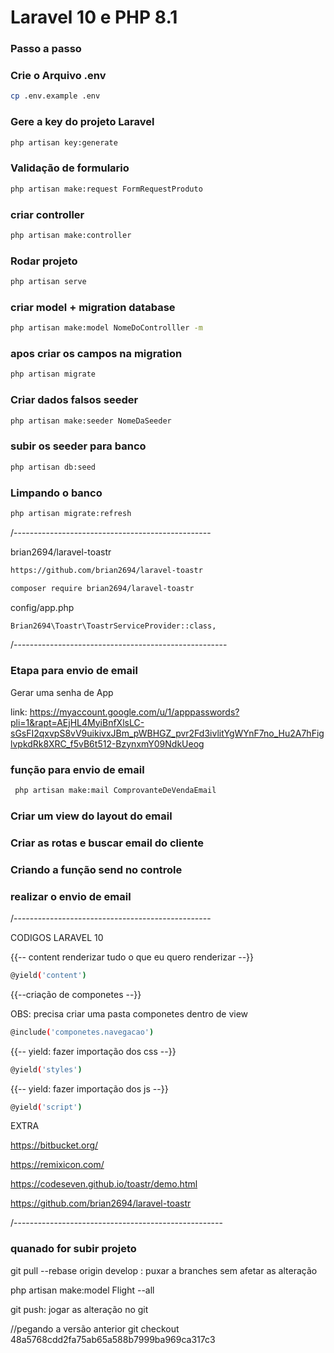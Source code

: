 
# Laravel 10 e PHP 8.1

### Passo a passo

### Crie o Arquivo .env

```sh
cp .env.example .env
```

### Gere a key do projeto Laravel

```sh
php artisan key:generate
```

### Validação de formulario
```sh
php artisan make:request FormRequestProduto
```

### criar controller

```sh
php artisan make:controller

```
### Rodar projeto

```sh
php artisan serve
```

### criar model + migration database

```sh
php artisan make:model NomeDoControlller -m
```

### apos criar os campos na migration
```sh
php artisan migrate
```

### Criar dados falsos seeder
```sh
php artisan make:seeder NomeDaSeeder
```

### subir os seeder para banco
```sh
php artisan db:seed
```


### Limpando o banco
```sh
php artisan migrate:refresh
 ```

/-------------------------------------------------

brian2694/laravel-toastr

```sh
https://github.com/brian2694/laravel-toastr
```

```sh
composer require brian2694/laravel-toastr
```

config/app.php

```sh
Brian2694\Toastr\ToastrServiceProvider::class,
```

/-----------------------------------------------------

### Etapa para envio de email

Gerar uma senha de App 

link: https://myaccount.google.com/u/1/apppasswords?pli=1&rapt=AEjHL4MyiBnfXlsLC-sGsFI2qxvpS8vV9uikivxJBm_pWBHGZ_pvr2Fd3ivlitYgWYnF7no_Hu2A7hFiglvpkdRk8XRC_f5vB6t512-BzynxmY09NdkUeog

 ### função para envio de email

```sh
 php artisan make:mail ComprovanteDeVendaEmail
 ```
### Criar um view do layout do email

 ### Criar as rotas e buscar email do cliente

 ### Criando a função send no controle

 ### realizar o envio de email




/-------------------------------------------------


CODIGOS LARAVEL 10

 {{-- content renderizar tudo o que eu  quero renderizar --}}

 ```sh
 @yield('content')
``` 
 {{--criação de componetes --}}

 OBS: precisa criar uma pasta componetes dentro de view

 ```sh
 @include('componetes.navegacao')  
``` 
{{-- yield: fazer importação dos css --}}

```sh
@yield('styles') 
``` 
 {{-- yield: fazer importação dos js --}}
 
 ```sh
@yield('script') 
``` 

EXTRA

https://bitbucket.org/

https://remixicon.com/

https://codeseven.github.io/toastr/demo.html

https://github.com/brian2694/laravel-toastr


/----------------------------------------------------

### quanado for subir projeto

git pull --rebase origin develop : puxar a branches sem afetar as alteração

php artisan make:model Flight --all

git push: jogar as alteração no git

//pegando a versão anterior git checkout 48a5768cdd2fa75ab65a588b7999ba969ca317c3